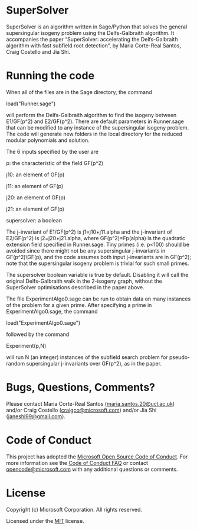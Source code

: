 # SuperSolver

SuperSolver is an algorithm written in Sage/Python that solves the general supersingular isogeny problem using the Delfs-Galbraith algorithm. It accompanies the paper “SuperSolver: accelerating the Delfs-Galbraith algorithm with fast subfield root detection”, by Maria Corte-Real Santos, Craig Costello and Jia Shi. 

# Running the code

When all of the files are in the Sage directory, the command 

load("Runner.sage")

will perform the Delfs-Galbraith algorithm to find the isogeny between E1/GF(p^2) and E2/GF(p^2). There are default parameters in Runner.sage that can be modified to any instance of the supersingular isogeny problem. The code will generate new folders in the local directory for the reduced modular polynomials and solution. 

The 6 inputs specified by the user are 

p: the characteristic of the field GF(p^2)

j10: an element of GF(p)

j11: an element of GF(p)

j20: an element of GF(p)

j21: an element of GF(p)

supersolver: a boolean

The j-invariant of E1/GF(p^2) is j1=j10+j11.alpha and the j-invariant of E2/GF(p^2) is j2=j20+j21.alpha, where GF(p^2)=Fp(alpha) is the quadratic extension field specified in Runner.sage. Tiny primes (i.e. p<100) should be avoided since there might not be any supersingular j-invariants in GF(p^2)\GF(p), and the code assumes both input j-invariants are in GF(p^2); note that the supersingular isogeny problem is trivial for such small primes. 

The supersolver boolean variable is true by default. Disabling it will call the original Delfs-Galbraith walk in the 2-isogeny graph, without the SuperSolver optimisations described in the paper above. 

The file ExperimentAlgo0.sage can be run to obtain data on many instances of the problem for a given prime. After specifying a prime in ExperimentAlgo0.sage, the command

load("ExperimentAlgo0.sage") 

followed by the command 

Experiment(p,N) 

will run N (an integer) instances of the subfield search problem for pseudo-random supersingular j-invariants over GF(p^2), as in the paper.



# Bugs, Questions, Comments? 

Please contact Maria Corte-Real Santos (maria.santos.20@ucl.ac.uk) and/or Craig Costello (craigco@microsoft.com) and/or Jia Shi (janeshi99@gmail.com). 

# Code of Conduct
This project has adopted the [Microsoft Open Source Code of Conduct](https://opensource.microsoft.com/codeofconduct/). For more information see the [Code of Conduct FAQ](https://opensource.microsoft.com/codeofconduct/faq/) or contact opencode@microsoft.com with any additional questions or comments.

# License
Copyright (c) Microsoft Corporation. All rights reserved.

Licensed under the [MIT](https://github.com/microsoft/vscode/blob/main/LICENSE.txt) license.
